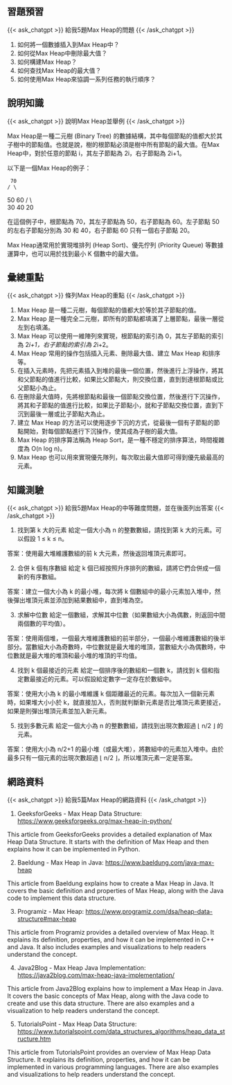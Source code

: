 ## 習題預習
{{< ask_chatgpt >}}
給我5題Max Heap的問題
{{< /ask_chatgpt >}}



1. 如何將一個數據插入到Max Heap中？
2. 如何從Max Heap中刪除最大值？
3. 如何構建Max Heap？
4. 如何查找Max Heap的最大值？
5. 如何使用Max Heap來協調一系列任務的執行順序？   

## 說明知識
{{< ask_chatgpt >}}
說明Max Heap並舉例
{{< /ask_chatgpt >}}



Max Heap是一種二元樹 (Binary Tree) 的數據結構，其中每個節點的值都大於其子樹中的節點值。也就是說，樹的根節點必須是樹中所有節點的最大值。在Max Heap中，對於任意的節點 i，其左子節點為 2i，右子節點為 2i+1。

以下是一個Max Heap的例子：

     70
    / \
   50  60
  / \   \
 30  40  20

在這個例子中，根節點為 70，其左子節點為 50，右子節點為 60。左子節點 50 的左右子節點分別為 30 和 40，右子節點 60 只有一個右子節點 20。

Max Heap通常用於實現堆排列 (Heap Sort)、優先佇列 (Priority Queue) 等數據運算中，也可以用於找到最小 K 個數中的最大值。   

## 彙總重點
{{< ask_chatgpt >}}
條列Max Heap的重點
{{< /ask_chatgpt >}}



1. Max Heap 是一種二元樹，每個節點的值都大於等於其子節點的值。
2. Max Heap 是一種完全二元樹，即所有的節點都填滿了上層節點，最後一層從左到右填滿。
3. Max Heap 可以使用一維陣列來實現，根節點的索引為 0，其左子節點的索引為 2*i+1，右子節點的索引為 2*i+2。
4. Max Heap 常用的操作包括插入元素、刪除最大值、建立 Max Heap 和排序等。
5. 在插入元素時，先把元素插入到堆的最後一個位置，然後進行上浮操作，將其和父節點的值進行比較，如果比父節點大，則交換位置，直到到達根節點或比父節點小為止。
6. 在刪除最大值時，先將根節點和最後一個節點交換位置，然後進行下沉操作，將其和子節點的值進行比較，如果比子節點小，就和子節點交換位置，直到下沉到最後一層或比子節點大為止。
7. 建立 Max Heap 的方法可以使用逐步下沉的方式，從最後一個有子節點的節點開始，對每個節點進行下沉操作，使其成為子樹的最大值。
8. Max Heap 的排序算法稱為 Heap Sort，是一種不穩定的排序算法，時間複雜度為 O(n log n)。
9. Max Heap 也可以用來實現優先隊列，每次取出最大值即可得到優先級最高的元素。   

## 知識測驗
{{< ask_chatgpt >}}
給我5題Max Heap的中等難度問題，並在後面列出答案
{{< /ask_chatgpt >}}



1. 找到第 k 大的元素
給定一個大小為 n 的整數數組，請找到第 k 大的元素。可以假設 1 ≤ k ≤ n。

答案：使用最大堆維護數組的前 k 大元素，然後返回堆頂元素即可。

2. 合併 k 個有序數組
給定 k 個已經按照升序排列的數組，請將它們合併成一個新的有序數組。

答案：建立一個大小為 k 的最小堆，每次將 k 個數組中的最小元素加入堆中，然後彈出堆頂元素並添加到結果數組中，直到堆為空。

3. 求解中位數
給定一個數組，求解其中位數（如果數組大小為偶數，則返回中間兩個數的平均值）。

答案：使用兩個堆，一個最大堆維護數組的前半部分，一個最小堆維護數組的後半部分。當數組大小為奇數時，中位數就是最大堆的堆頂，當數組大小為偶數時，中位數就是最大堆的堆頂和最小堆的堆頂的平均值。

4. 找到 k 個最接近的元素
給定一個排序後的數組和一個數 k，請找到 k 個和指定數最接近的元素。可以假設給定數字一定存在於數組中。

答案：使用大小為 k 的最小堆維護 k 個距離最近的元素。每次加入一個新元素時，如果堆大小小於 k，就直接加入，否則就判斷新元素是否比堆頂元素更接近，如果是則彈出堆頂元素並加入新元素。

5. 找到多數元素
給定一個大小為 n 的整數數組，請找到出現次數超過 ⌊ n/2 ⌋ 的元素。

答案：使用大小為 n/2+1 的最小堆（或最大堆），將數組中的元素加入堆中。由於最多只有一個元素的出現次數超過 ⌊ n/2 ⌋，所以堆頂元素一定是答案。   

## 網路資料
{{< ask_chatgpt >}}
給我5篇Max Heap的網路資料
{{< /ask_chatgpt >}}



1. GeeksforGeeks - Max Heap Data Structure: 
https://www.geeksforgeeks.org/max-heap-in-python/

This article from GeeksforGeeks provides a detailed explanation of Max Heap Data Structure. It starts with the definition of Max Heap and then explains how it can be implemented in Python.

2. Baeldung - Max Heap in Java: 
https://www.baeldung.com/java-max-heap

This article from Baeldung explains how to create a Max Heap in Java. It covers the basic definition and properties of Max Heap, along with the Java code to implement this data structure.

3. Programiz - Max Heap: 
https://www.programiz.com/dsa/heap-data-structure#max-heap

This article from Programiz provides a detailed overview of Max Heap. It explains its definition, properties, and how it can be implemented in C++ and Java. It also includes examples and visualizations to help readers understand the concept.

4. Java2Blog - Max Heap Java Implementation:
https://java2blog.com/max-heap-java-implementation/

This article from Java2Blog explains how to implement a Max Heap in Java. It covers the basic concepts of Max Heap, along with the Java code to create and use this data structure. There are also examples and a visualization to help readers understand the concept.

5. TutorialsPoint - Max Heap Data Structure: 
https://www.tutorialspoint.com/data_structures_algorithms/heap_data_structure.htm

This article from TutorialsPoint provides an overview of Max Heap Data Structure. It explains its definition, properties, and how it can be implemented in various programming languages. There are also examples and visualizations to help readers understand the concept.   

